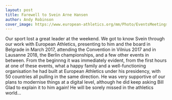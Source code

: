 ```yaml
---
layout: post
title: Farewell to Svein Arne Hansen
author: Andy Robinson
cover_image: https://www.european-athletics.org/mm/Photo/EventsMeetings/General/01/28/48/01/1284801_G08_W01.jpg
---
```


Our sport lost a great leader at the weekend.  We got to know Svein through our work with European Athletics, presenting to him and the board in Belgrade in March 2017, attending the Convention in Vilnius 2017 and in Lausanne 2018, the Berlin championships, and a few other events in between.  From the beginnng it was immediately evident, from the first hours at one of these events, what a happy family and a well-functioning organisation he had built at European Athletics under his presidency, with 50 countries all pulling in the same direction.  He was very supportive of our plans to modernise things at a digital level, although he did keep asking Bill Glad to explain it to him again!  He will be sorely missed in the athletics world...